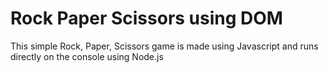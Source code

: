 # Rock Paper Scissors using DOM

This simple Rock, Paper, Scissors game is made using Javascript and runs directly
on the console using Node.js
